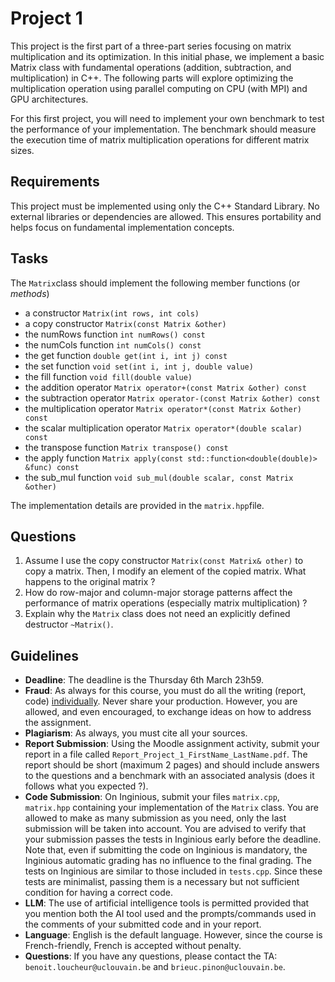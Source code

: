 # Project 1

This project is the first part of a three-part series focusing on matrix multiplication and its optimization. In this initial phase, we implement a basic Matrix class with fundamental operations (addition, subtraction, and multiplication) in C++. The following parts will explore optimizing the multiplication operation using parallel computing on CPU (with MPI) and GPU architectures.

For this first project, you will need to implement your own benchmark to test the performance of your implementation. The benchmark should measure the execution time of matrix multiplication operations for different matrix sizes.

## Requirements

This project must be implemented using only the C++ Standard Library. No external libraries or dependencies are allowed. This ensures portability and helps focus on fundamental implementation concepts.

## Tasks
The `Matrix`class should implement the following member functions (or *methods*)
- a constructor `Matrix(int rows, int cols)`
- a copy constructor `Matrix(const Matrix &other)`
- the numRows function `int numRows() const`
- the numCols function `int numCols() const`
- the get function `double get(int i, int j) const`
- the set function `void set(int i, int j, double value)`
- the fill function `void fill(double value)`
- the addition operator `Matrix operator+(const Matrix &other) const`
- the subtraction operator `Matrix operator-(const Matrix &other) const`
- the multiplication operator `Matrix operator*(const Matrix &other) const`
- the scalar multiplication operator `Matrix operator*(double scalar) const`
- the transpose function `Matrix transpose() const`
- the apply function `Matrix apply(const std::function<double(double)> &func) const`
- the sub_mul function `void sub_mul(double scalar, const Matrix &other)`

The implementation details are provided in the `matrix.hpp`file.
## Questions

1. Assume I use the copy constructor `Matrix(const Matrix& other)` to copy a matrix. Then, I modify an element of the copied matrix. What happens to the original matrix ?
2. How do row-major and column-major storage patterns affect the performance of matrix operations (especially matrix multiplication) ?
3. Explain why the `Matrix` class does not need an explicitly defined destructor `~Matrix()`.

## Guidelines

 - **Deadline**: The deadline is the Thursday 6th March 23h59.
 - **Fraud**:  As always for this course, you must do all the writing (report, code) <ins>individually</ins>. Never share your production. However, you are allowed, and even encouraged, to exchange ideas on how to address the assignment.
 - **Plagiarism**: As always, you must cite all your sources.
 - **Report Submission**: Using the Moodle assignment activity, submit your report in a file called `Report_Project_1_FirstName_LastName.pdf`. The report should be short (maximum 2 pages) and should include answers to the questions and a benchmark with an associated analysis (does it follows what you expected ?).
 - **Code Submission**: On Inginious, submit your files `matrix.cpp`, `matrix.hpp` containing your implementation of the `Matrix` class. You are allowed to make as many submission as you need, only the last submission will be taken into account. You are advised to verify that your submission passes the tests in Inginious early before the deadline. Note that, even if submitting the code on Inginious is mandatory, the Inginious automatic grading has no influence to the final grading. The tests on Inginious are similar to those included in `tests.cpp`. Since these tests are minimalist, passing them is a necessary but not sufficient condition for having a correct code.
 - **LLM**: The use of artificial intelligence tools is permitted provided that you mention both the AI tool used and the prompts/commands used in the comments of your submitted code and in your report.
 - **Language**: English is the default language. However, since the course is French-friendly, French is accepted without penalty.
 - **Questions**: If you have any questions, please contact the TA: `benoit.loucheur@uclouvain.be` and `brieuc.pinon@uclouvain.be`.